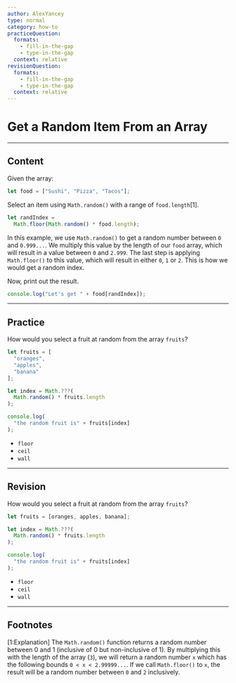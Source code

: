 ```yaml
---
author: AlexYancey
type: normal
category: how-to
practiceQuestion:
  formats:
    - fill-in-the-gap
    - type-in-the-gap
  context: relative
revisionQuestion:
  formats:
    - fill-in-the-gap
    - type-in-the-gap
  context: relative
---
```


# Get a Random Item From an Array


---

## Content

Given the array:

```js
let food = ["Sushi", "Pizza", "Tacos"];
```

Select an item using `Math.random()` with a range of `food.length`[1].

```js
let randIndex =
  Math.floor(Math.random() * food.length);
```

In this example, we use `Math.random()` to get a random number between `0` and `0.999...`. We multiply this value by the length of our `food` array, which will result in a value between `0` and `2.999`. The last step is applying `Math.floor()` to this value, which will result in either `0`, `1` or `2`. This is how we would get a random index.

Now, print out the result.

```js
console.log("Let's get " + food[randIndex]);
```


---

## Practice

How would you select a fruit at random from the array `fruits`?

```js
let fruits = [
  "oranges",
  "apples",
  "banana"
];

let index = Math.???(
  Math.random() * fruits.length
);

console.log(
  "the random fruit is" + fruits[index]
);

```

- `floor`
- `ceil`
- `wall`


---

## Revision

How would you select a fruit at random from the array `fruits`?

```js
let fruits = [oranges, apples, banana];

let index = Math.???(
  Math.random() * fruits.length
);

console.log(
  "the random fruit is" + fruits[index]
);
```

- `floor`
- `ceil`
- `wall`


---

## Footnotes

[1:Explanation]
The `Math.random()` function returns a random number between 0 and 1 (inclusive of 0 but non-inclusive of 1). By multiplying this with the length of the array (`3`), we will return a random number `x` which has the following bounds `0 < x < 2.99999...`. If we call `Math.floor()` to `x`, the result will be a random number between `0` and `2` inclusively.
 
